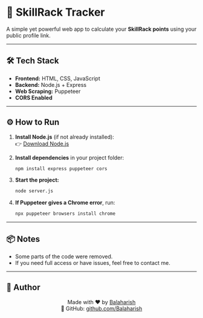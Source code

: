 # 🎯 SkillRack Tracker

A simple yet powerful web app to calculate your **SkillRack points** using your public profile link.

---

## 🛠️ Tech Stack

- **Frontend:** HTML, CSS, JavaScript  
- **Backend:** Node.js + Express  
- **Web Scraping:** Puppeteer  
- **CORS Enabled**

---

## ⚙️ How to Run

1. **Install Node.js** (if not already installed):  
   👉 [Download Node.js](https://nodejs.org)

2. **Install dependencies** in your project folder:
   ```bash
   npm install express puppeteer cors
   ```

3. **Start the project:**
   ```bash
   node server.js
   ```

4. **If Puppeteer gives a Chrome error**, run:
   ```bash
   npx puppeteer browsers install chrome
   ```

---

## 📦 Notes

- Some parts of the code were removed.  
- If you need full access or have issues, feel free to contact me.

---

## 👤 Author

<div align="center">

Made with ❤️ by [Balaharish](https://balaharish.netlify.app)  
🔗 GitHub: [github.com/Balaharish](https://github.com/Balaharish)

</div>

